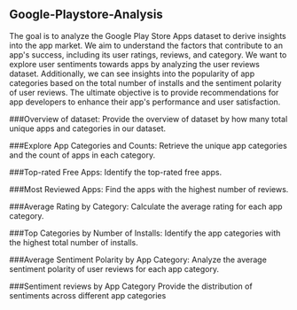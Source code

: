 ## Google-Playstore-Analysis
The goal is to analyze the Google Play Store Apps dataset to derive insights into the app market. We aim to understand the factors that contribute to an app's success, including its user ratings, reviews, and category. We want to explore user sentiments towards apps by analyzing the user reviews dataset. Additionally, we can see insights into the popularity of app categories based on the total number of installs and the sentiment polarity of user reviews. The ultimate objective is to provide recommendations for app developers to enhance their app's performance and user satisfaction.


###Overview of dataset:
Provide the overview of dataset by how many total unique apps and categories in our dataset.

###Explore App Categories and Counts:
Retrieve the unique app categories and the count of apps in each category.


###Top-rated Free Apps:
Identify the top-rated free apps.


###Most Reviewed Apps:
Find the apps with the highest number of reviews.


###Average Rating by Category:
Calculate the average rating for each app category.


###Top Categories by Number of Installs:
Identify the app categories with the highest total number of installs.


###Average Sentiment Polarity by App Category:
Analyze the average sentiment polarity of user reviews for each app category.


###Sentiment reviews by App Category
Provide the distribution of sentiments across different app categories
